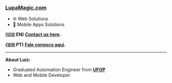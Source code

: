 ### <a href='https://lupamagic.com'>LupaMagic.com</a>

- 🌐 Web Solutions
- 📱 Mobile Apps Solutions

**(🇺🇸 EN) <a href='https://api.whatsapp.com/send?phone=5531975530383'>Contact us here</a>.**

**(🇧🇷 PT)  <a href='https://api.whatsapp.com/send?phone=5531975530383'>Fale conosco aqui</a>.**

----------------------------------------------------------------------------------------------
**About Luiz:**

 - Graduated Automation Engineer from <a href='https://ufop.br'>**UFOP**</a>
 - Web and Mobile Developer
